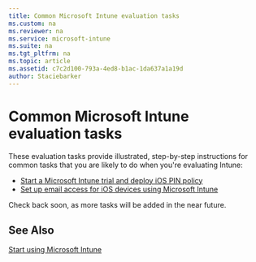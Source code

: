```yaml
---
title: Common Microsoft Intune evaluation tasks
ms.custom: na
ms.reviewer: na
ms.service: microsoft-intune
ms.suite: na
ms.tgt_pltfrm: na
ms.topic: article
ms.assetid: c7c2d100-793a-4ed8-b1ac-1da637a1a19d
author: Staciebarker
---
```

# Common Microsoft Intune evaluation tasks
These evaluation tasks provide illustrated, step-by-step instructions for common tasks that you are likely to do when you're evaluating Intune:

- [Start a Microsoft Intune trial and deploy iOS PIN policy](Start-a-Microsoft-Intune-trial-and-deploy-iOS-PIN-policy.md)
- [Set up email access for iOS devices using Microsoft Intune](Set-up-email-access-for-iOS-devices-using-Microsoft-Intune.md)

Check back soon, as more tasks will be added in the near future.

## See Also
[Start using Microsoft Intune](Start-using-Microsoft-Intune.md)